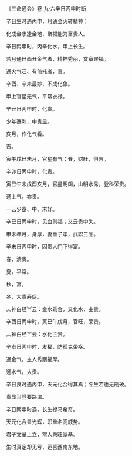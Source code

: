 《三命通会》卷 九·六辛日丙申时断

辛日生时遇丙申，月通金火转精神；

化成金水逢金地，聚福能为富贵人。

辛日丙申时，丙辛化水，申上长生。

若月通巳酉丑金气者，精神秀丽，文章聚福。

通火气旺、有倚托者，贵。

辛酉、辛未最妙，不成化象。

申上官星无气，平常衣禄。

辛丑日丙申时，化贵。

少年蹇剥，中贵显。

亥月，作化气看。

吉。

寅午戊巳未月，官星有气；春，财旺，俱吉。

辛卯日丙申时，化贵。

寅巳午未戌酉亥月，官星明朗，山明水秀，登科荣贵。

通士气，亦贵。

一云少蹇、中、末好。

辛巳日丙申时，见血则福；又云贵中失。

申未年月，身厚，妻重子孝，武职三品。

辛未日丙申时，因贵人门下得富。

春，清贵。

夏，平常。

秋，富。

冬，大贵寿促。

︽神白经︾云：金水乖合，又化水，主贵。

辛酉日丙申时，寅巳午戌月，官旺，荣贵。

︽神白经︾云：水化主贵。

辛亥日丙申时，发福，防孤克带疾。

通金气，主人秀丽福厚。

通水气，大贵。

辛日良时遇丙申，天元化合得其真；冬生若也无刑破。

贵显当登要路津。

辛日丙申时遇，长生禄马希奇。

天元化合显光辉，职重名高威势。

君子文章上立，常人荣旺家基。

生时真定却无亏，运喜西南东地。

